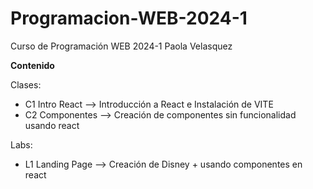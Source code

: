 # Programacion-WEB-2024-1
Curso de Programación WEB 2024-1 
Paola Velasquez


**Contenido**

Clases:
- C1 Intro React --> Introducción a React e Instalación de VITE
- C2 Componentes --> Creación de componentes sin funcionalidad usando react



Labs:

- L1 Landing Page --> Creación de Disney + usando componentes en react

